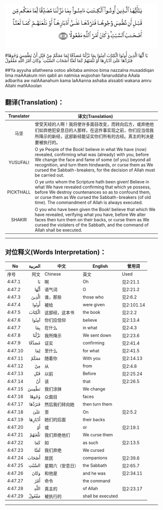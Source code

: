 ![004:047](images/004_047.gif)

#يَا أَيُّهَا الَّذِينَ أُوتُوا الْكِتَابَ آمِنُوا بِمَا نَزَّلْنَا مُصَدِّقًا لِمَا مَعَكُمْ مِنْ قَبْلِ أَنْ نَطْمِسَ وُجُوهًا فَنَرُدَّهَا عَلَىٰ أَدْبَارِهَا أَوْ نَلْعَنَهُمْ كَمَا لَعَنَّا أَصْحَابَ السَّبْتِ ۚ وَكَانَ أَمْرُ اللَّهِ مَفْعُولً 

##Ya ayyuha allatheena ootoo alkitaba aminoo bima nazzalna musaddiqan lima maAAakum min qabli an natmisa wujoohan fanaruddaha AAala adbariha aw nalAAanahum kama laAAanna ashaba alssabti wakana amru Allahi mafAAoolan 

## 翻译(Translation)：

| Translator | 译文(Translation)                                            |
| :--------: | ------------------------------------------------------------ |
|    马坚    | 曾受天经的人啊！我将使许多面目改变，而转向后方，或弃绝他们如弃绝犯安息日的人那样，在这件事实现之前，你们应当信我所降示的新经，这部新经能证实你们所有的古经。真主的判决是要被执行的。 |
|  YUSUFALI  | O ye People of the Book! believe in what We have (now) revealed, confirming what was (already) with you, before We change the face and fame of some (of you) beyond all recognition, and turn them hindwards, or curse them as We cursed the Sabbath-breakers, for the decision of Allah must be carried out. |
| PICKTHALL  | O ye unto whom the Scripture hath been given! Believe in what We have revealed confirming that which ye possess, before We destroy countenances so as to confound them, or curse them as We cursed the Sabbath-breakers (of old time). The commandment of Allah is always executed. |
|   SHAKIR   | O you who have been given the Book! believe that which We have revealed, verifying what you have, before We alter faces then turn them on their backs, or curse them as We cursed the violaters of the Sabbath, and the command of Allah shall be executed. |

---

## 对位释义(Words Interpretation)：

| No   | العربية | 中文    | English | 曾用词 |
| ---- | ------: | ------- | ------- | ------ |
| 序号 |    阿文 | Chinese | 英文    | Used   |
| 4:47.1  | يَا      | 啊               | Oh                | 见2:21.1   |
| 4:47.2  | أَيُّهَا    | 语气词           | O                 | 见2:21.2   |
| 4:47.3  | الَّذِينَ   | 谁，那些         | those who         | 见2:6.2    |
| 4:47.4  | أُوتُوا   | 被给             | were given        | 见2:101.14 |
| 4:47.5  | الْكِتَابَ  | 这部经，这本书   | the book          | 见2:2.2    |
| 4:47.6  | آمِنُوا   | 你们应信仰       | believe           | 见2:13.4   |
| 4:47.7  | بِمَا     | 在什么           | in what           | 见2:4.3    |
| 4:47.8  | نَزَّلْنَا   | 我所降示         | We sent down      | 见2:23.6   |
| 4:47.9  | مُصَدِّقًا   | 证实             | confirming        | 见2:41.4   |
| 4:47.10 | لِمَا     | 至什么           | for what          | 见2:41.5   |
| 4:47.11 | مَعَكُمْ    | 随着你           | With you          | 见2:14.13  |
| 4:47.12 | مِنْ      | 从               | from              | 见2:4.8    |
| 4:47.13 | قَبْلِ     | 以前             | Before            | 见2:25.24  |
| 4:47.14 | أَنْ      | 该               | that              | 见2:26.5   |
| 4:47.15 | نَطْمِسَ    | 我们涂抹         | We change         |            |
| 4:47.16 | وُجُوهًا   | 众面目           | faces             |            |
| 4:47.17 | فَنَرُدَّهَا  | 然后我们转向她   | then turn them    |            |
| 4:47.18 | عَلَىٰ     | 至               | On                | 见2:5.2    |
| 4:47.19 | أَدْبَارِهَا | 她们的后面       | their backs       |            |
| 4:47.20 | أَوْ      | 或               | or                | 见2:19.1   |
| 4:47.21 | نَلْعَنَهُمْ  | 我们弃绝他们     | We curse them     |            |
| 4:47.22 | كَمَا     | 如               | as such           | 见2:13.5   |
| 4:47.23 | لَعَنَّا    | 我们弃绝         | We cursed         |            |
| 4:47.24 | أَصْحَابَ   | 居民             | companions        | 见2:39.6 |
| 4:47.25 | السَّبْتِ   | 星期六（安息日） | the Sabbath       | 见2:65.7   |
| 4:47.26 | وَكَانَ    | 和他是           | and he was        | 见2:34.11  |
| 4:47.27 | أَمْرُ     | 命令             | the command       |            |
| 4:47.28 | اللَّهِ    | 真主的           | of Allah          | 见2:23.17  |
| 4:47.29 | مَفْعُولً   | 被执行的         | shall be executed |            |

---
